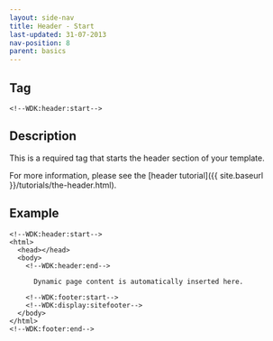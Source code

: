 ```yaml
---
layout: side-nav
title: Header - Start
last-updated: 31-07-2013
nav-position: 8
parent: basics
---
```


## Tag

`<!--WDK:header:start-->`

## Description

This is a required tag that starts the header section of your template.

For more information, please see the [header tutorial]({{ site.baseurl }}/tutorials/the-header.html).

## Example

~~~
<!--WDK:header:start-->
<html>
  <head></head>
  <body>
    <!--WDK:header:end-->

      Dynamic page content is automatically inserted here.

    <!--WDK:footer:start-->
    <!--WDK:display:sitefooter-->
  </body>
</html>
<!--WDK:footer:end-->
~~~